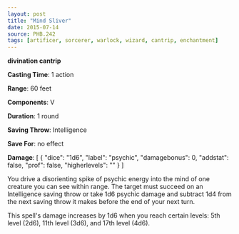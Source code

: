 ```yaml
---
layout: post
title: "Mind Sliver"
date: 2015-07-14
source: PHB.242
tags: [artificer, sorcerer, warlock, wizard, cantrip, enchantment]
---
```


**divination cantrip**

**Casting Time**: 1 action

**Range**: 60 feet

**Components**: V

**Duration**: 1 round

**Saving Throw**: Intelligence

**Save For**: no effect

**Damage**: [ { "dice": "1d6", "label": "psychic", "damagebonus": 0, "addstat": false, "prof": false, "higherlevels": "" } ]

You drive a disorienting spike of psychic energy into the mind of one creature you can see within range. The target must succeed on an Intelligence saving throw or take 1d6 psychic damage and subtract 1d4 from the next saving throw it makes before the end of your next turn.

This spell's damage increases by 1d6 when you reach certain levels: 5th level (2d6), 11th level (3d6), and 17th level (4d6).